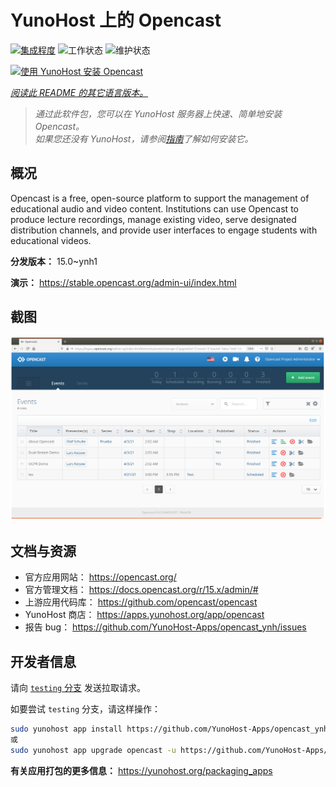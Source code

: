 <!--
注意：此 README 由 <https://github.com/YunoHost/apps/tree/master/tools/readme_generator> 自动生成
请勿手动编辑。
-->

# YunoHost 上的 Opencast

[![集成程度](https://dash.yunohost.org/integration/opencast.svg)](https://ci-apps.yunohost.org/ci/apps/opencast/) ![工作状态](https://ci-apps.yunohost.org/ci/badges/opencast.status.svg) ![维护状态](https://ci-apps.yunohost.org/ci/badges/opencast.maintain.svg)

[![使用 YunoHost 安装 Opencast](https://install-app.yunohost.org/install-with-yunohost.svg)](https://install-app.yunohost.org/?app=opencast)

*[阅读此 README 的其它语言版本。](./ALL_README.md)*

> *通过此软件包，您可以在 YunoHost 服务器上快速、简单地安装 Opencast。*  
> *如果您还没有 YunoHost，请参阅[指南](https://yunohost.org/install)了解如何安装它。*

## 概况

Opencast is a free, open-source platform to support the management of educational audio and video content. Institutions can use Opencast to produce lecture recordings, manage existing video, serve designated distribution channels, and provide user interfaces to engage students with educational videos.


**分发版本：** 15.0~ynh1

**演示：** <https://stable.opencast.org/admin-ui/index.html>

## 截图

![Opencast 的截图](./doc/screenshots/screeshot.png)

## 文档与资源

- 官方应用网站： <https://opencast.org/>
- 官方管理文档： <https://docs.opencast.org/r/15.x/admin/#>
- 上游应用代码库： <https://github.com/opencast/opencast>
- YunoHost 商店： <https://apps.yunohost.org/app/opencast>
- 报告 bug： <https://github.com/YunoHost-Apps/opencast_ynh/issues>

## 开发者信息

请向 [`testing` 分支](https://github.com/YunoHost-Apps/opencast_ynh/tree/testing) 发送拉取请求。

如要尝试 `testing` 分支，请这样操作：

```bash
sudo yunohost app install https://github.com/YunoHost-Apps/opencast_ynh/tree/testing --debug
或
sudo yunohost app upgrade opencast -u https://github.com/YunoHost-Apps/opencast_ynh/tree/testing --debug
```

**有关应用打包的更多信息：** <https://yunohost.org/packaging_apps>
